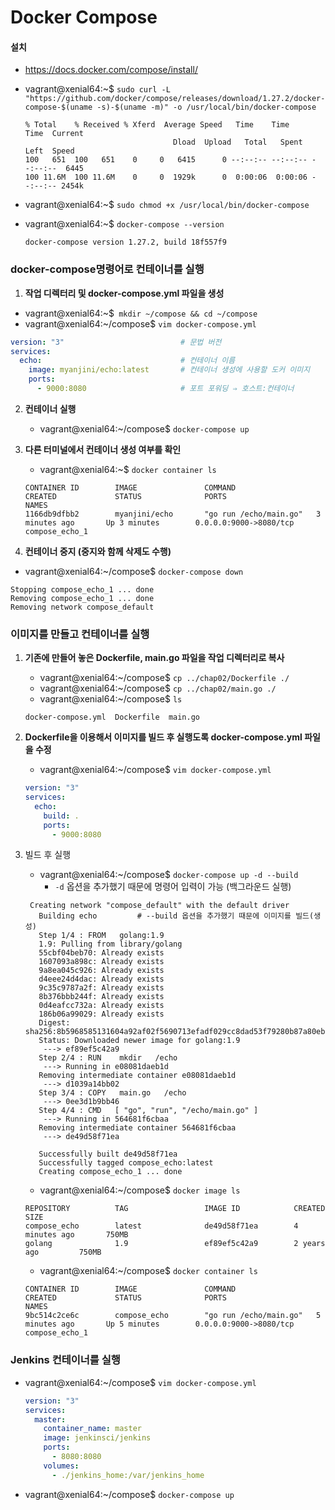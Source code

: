 # Docker Compose

#### 설치

- https://docs.docker.com/compose/install/

- vagrant@xenial64:~$ `sudo curl -L "https://github.com/docker/compose/releases/download/1.27.2/docker-compose-$(uname -s)-$(uname -m)" -o /usr/local/bin/docker-compose`

  ```
  % Total    % Received % Xferd  Average Speed   Time    Time     Time  Current
                                   Dload  Upload   Total   Spent    Left  Speed
  100   651  100   651    0     0   6415      0 --:--:-- --:--:-- --:--:--  6445
  100 11.6M  100 11.6M    0     0  1929k      0  0:00:06  0:00:06 --:--:-- 2454k
  ```

- vagrant@xenial64:~$ `sudo chmod +x /usr/local/bin/docker-compose`

- vagrant@xenial64:~$ `docker-compose --version`

  ```
  docker-compose version 1.27.2, build 18f557f9
  ```

  

### docker-compose명령어로  컨테이너를 실행

1.  **작업 디렉터리 및 docker-compose.yml 파일을 생성**

   - vagrant@xenial64:~$` mkdir ~/compose && cd ~/compose`
   - vagrant@xenial64:~/compose$ `vim docker-compose.yml`

   ```yaml
   version: "3"                          # 문법 버전
   services:            
     echo:                               # 컨테이너 이름
       image: myanjini/echo:latest       # 컨테이너 생성에 사용할 도커 이미지 
       ports:
         - 9000:8080                     # 포트 포워딩 ⇒ 호스트:컨테이너
   ```

2. **컨테이너 실행**

   - vagrant@xenial64:~/compose$ `docker-compose up`

3. **다른 터미널에서 컨테이너 생성 여부를 확인**

   - vagrant@xenial64:~$ `docker container ls`

   ```
   CONTAINER ID        IMAGE               COMMAND                  CREATED             STATUS              PORTS                    NAMES
   1166db9dfbb2        myanjini/echo       "go run /echo/main.go"   3 minutes ago       Up 3 minutes        0.0.0.0:9000->8080/tcp   compose_echo_1
   ```

4.  **컨테이너 중지 (중지와 함께 삭제도 수행)**

   - vagrant@xenial64:~/compose$ `docker-compose down`

   ```
   Stopping compose_echo_1 ... done
   Removing compose_echo_1 ... done
   Removing network compose_default
   ```





### 이미지를 만들고 컨테이너를 실행

1. **기존에 만들어 놓은 Dockerfile, main.go 파일을 작업 디렉터리로 복사**

   - vagrant@xenial64:~/compose$ `cp ../chap02/Dockerfile ./`
   - vagrant@xenial64:~/compose$ `cp ../chap02/main.go ./`
   - vagrant@xenial64:~/compose$ `ls`

   ```
   docker-compose.yml  Dockerfile  main.go
   ```

2. **Dockerfile을 이용해서 이미지를 빌드 후 실행도록 docker-compose.yml 파일을 수정**

   - vagrant@xenial64:~/compose$ `vim docker-compose.yml`

   ```yaml
   version: "3"
   services:
     echo:
       build: .
       ports:
         - 9000:8080
   ```


3. 빌드 후 실행

   - vagrant@xenial64:~/compose$ `docker-compose up -d --build`
     - `-d` 옵션을 추가했기 때문에 명령어 입력이 가능 (백그라운드 실행)

   ```
    Creating network "compose_default" with the default driver
      Building echo			# --build 옵션을 추가했기 때문에 이미지를 빌드(생성)
      Step 1/4 : FROM   golang:1.9
      1.9: Pulling from library/golang
      55cbf04beb70: Already exists
      1607093a898c: Already exists
      9a8ea045c926: Already exists
      d4eee24d4dac: Already exists
      9c35c9787a2f: Already exists
      8b376bbb244f: Already exists
      0d4eafcc732a: Already exists
      186b06a99029: Already exists
      Digest: sha256:8b5968585131604a92af02f5690713efadf029cc8dad53f79280b87a80eb1354
      Status: Downloaded newer image for golang:1.9
       ---> ef89ef5c42a9
      Step 2/4 : RUN    mkdir   /echo
       ---> Running in e08081daeb1d
      Removing intermediate container e08081daeb1d
       ---> d1039a14bb02
      Step 3/4 : COPY   main.go   /echo
       ---> 0ee3d1b9bb46
      Step 4/4 : CMD   [ "go", "run", "/echo/main.go" ]
       ---> Running in 564681f6cbaa
      Removing intermediate container 564681f6cbaa
       ---> de49d58f71ea
      
      Successfully built de49d58f71ea
      Successfully tagged compose_echo:latest
      Creating compose_echo_1 ... done
   ```

   - vagrant@xenial64:~/compose$ `docker image ls`

   ```
   REPOSITORY          TAG                 IMAGE ID            CREATED             SIZE
   compose_echo        latest              de49d58f71ea        4 minutes ago       750MB
   golang              1.9                 ef89ef5c42a9        2 years ago         750MB
   ```

   - vagrant@xenial64:~/compose$ `docker container ls`

   ```
   CONTAINER ID        IMAGE               COMMAND                  CREATED             STATUS              PORTS                    NAMES
   9bc514c2ce6c        compose_echo        "go run /echo/main.go"   5 minutes ago       Up 5 minutes        0.0.0.0:9000->8080/tcp   compose_echo_1
   ```



### Jenkins  컨테이너를 실행

- vagrant@xenial64:~/compose$ `vim docker-compose.yml`

  ```yaml
  version: "3"
  services:
    master:
      container_name: master
      image: jenkinsci/jenkins
      ports:
        - 8080:8080
      volumes:
        - ./jenkins_home:/var/jenkins_home
  ```

- vagrant@xenial64:~/compose$ `docker-compose up`









